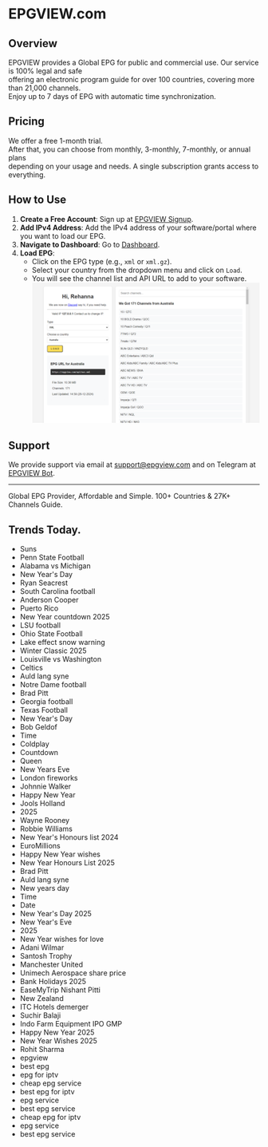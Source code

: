 # EPGVIEW.com



## Overview
EPGVIEW provides a Global EPG for public and commercial use. Our service is 100% legal and safe\
offering an electronic program guide for over 100 countries, covering more than 21,000 channels.\
Enjoy up to 7 days of EPG with automatic time synchronization.

## Pricing
We offer a free 1-month trial. \
After that, you can choose from monthly, 3-monthly, 7-monthly, or annual plans \
depending on your usage and needs. A single subscription grants access to everything.

## How to Use
1. **Create a Free Account**: Sign up at [EPGVIEW Signup](https://epgview.com/signup.php).
2. **Add IPv4 Address**: Add the IPv4 address of your software/portal where you want to load our EPG.
3. **Navigate to Dashboard**: Go to [Dashboard](https://epgview.com/dashboard.php).
4. **Load EPG**:
   - Click on the EPG type (e.g., `xml` or `xml.gz`).
   - Select your country from the dropdown menu and click on `Load`.
   - You will see the channel list and API URL to add to your software.
![EPGVIEW](img/dashboard.png)
## Support
We provide support via email at [support@epgview.com](mailto:support@epgview.com) and on Telegram at [EPGVIEW Bot](https://t.me/epgview_bot).

---

Global EPG Provider, Affordable and Simple. 100+ Countries & 27K+ Channels Guide.

## Trends Today.

- Suns
- Penn State Football
- Alabama vs Michigan
- New Year's Day
- Ryan Seacrest
- South Carolina football
- Anderson Cooper
- Puerto Rico
- New Year countdown 2025
- LSU football
- Ohio State Football
- Lake effect snow warning
- Winter Classic 2025
- Louisville vs Washington
- Celtics
- Auld lang syne
- Notre Dame football
- Brad Pitt
- Georgia football
- Texas Football
- New Year's Day
- Bob Geldof
- Time
- Coldplay
- Countdown
- Queen
- New Years Eve
- London fireworks
- Johnnie Walker
- Happy New Year
- Jools Holland
- 2025
- Wayne Rooney
- Robbie Williams
- New Year's Honours list 2024
- EuroMillions
- Happy New Year wishes
- New Year Honours List 2025
- Brad Pitt
- Auld lang syne
- New years day
- Time
- Date
- New Year's Day 2025
- New Year's Eve
- 2025
- New Year wishes for love
- Adani Wilmar
- Santosh Trophy
- Manchester United
- Unimech Aerospace share price
- Bank Holidays 2025
- EaseMyTrip Nishant Pitti
- New Zealand
- ITC Hotels demerger
- Suchir Balaji
- Indo Farm Equipment IPO GMP
- Happy New Year 2025
- New Year Wishes 2025
- Rohit Sharma
- epgview
- best epg
- epg for iptv
- cheap epg service
- best epg for iptv
- epg service
- best epg service
- cheap epg for iptv
- epg service
- best epg service
